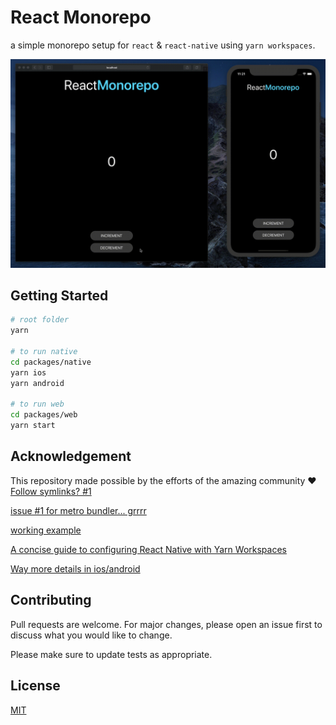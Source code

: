 # React Monorepo

a simple monorepo setup for `react` & `react-native` using `yarn workspaces`.

![](./docs/demo.gif)

## Getting Started

```sh
# root folder
yarn

# to run native
cd packages/native
yarn ios
yarn android

# to run web
cd packages/web
yarn start
```

## Acknowledgement

This repository made possible by the efforts of the amazing community ❤️ [Follow symlinks? #1](https://github.com/facebook/metro/issues/1)

[issue #1 for metro bundler... grrrr](https://github.com/facebook/metro/issues/1)

[working example](https://github.com/gorhom/react-monorepo)

[A concise guide to configuring React Native with Yarn Workspaces](https://medium.com/@huntie/a-concise-guide-to-configuring-react-native-with-yarn-workspaces-d7efa71b6906)

[Way more details in ios/android](https://engineering.brigad.co/react-native-monorepos-code-sharing-f6c08172b417)

## Contributing

Pull requests are welcome. For major changes, please open an issue first to discuss what you would like to change.

Please make sure to update tests as appropriate.

## License

[MIT](https://choosealicense.com/licenses/mit/)
